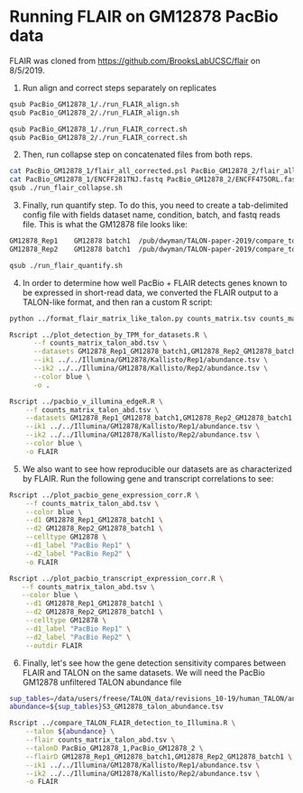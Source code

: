 # Running FLAIR on GM12878 PacBio data

FLAIR was cloned from https://github.com/BrooksLabUCSC/flair on 8/5/2019.

1. Run align and correct steps separately on replicates
```bash
qsub PacBio_GM12878_1/./run_FLAIR_align.sh
qsub PacBio_GM12878_2/./run_FLAIR_align.sh
```
```bash
qsub PacBio_GM12878_1/./run_FLAIR_correct.sh
qsub PacBio_GM12878_2/./run_FLAIR_correct.sh
```
2. Then, run collapse step on concatenated files from both reps.
```bash
cat PacBio_GM12878_1/flair_all_corrected.psl PacBio_GM12878_2/flair_all_corrected.psl > PacBio_GM12878_1-PacBio_GM12878_2_flair_all_corrected.psl
cat PacBio_GM12878_1/ENCFF281TNJ.fastq PacBio_GM12878_2/ENCFF475ORL.fastq > PacBio_GM12878_1-PacBio_GM12878_2-concat.fastq
qsub ./run_flair_collapse.sh
```
3. Finally, run quantify step. To do this, you need to create a tab-delimited config file with fields dataset name, condition, batch, and fastq reads file. This is what the GM12878 file looks like:
```bash
GM12878_Rep1	GM12878	batch1	/pub/dwyman/TALON-paper-2019/compare_to_FLAIR/PacBio_GM12878_1/ENCFF281TNJ.fastq
GM12878_Rep2	GM12878	batch1	/pub/dwyman/TALON-paper-2019/compare_to_FLAIR/PacBio_GM12878_2/ENCFF475ORL.fastq
```
```bash
qsub ./run_flair_quantify.sh
```

4. In order to determine how well PacBio + FLAIR detects genes known to be expressed in short-read data, we converted the FLAIR output to a TALON-like format, and then ran a custom R script:
```bash
python ../format_flair_matrix_like_talon.py counts_matrix.tsv counts_matrix_talon_abd.tsv

Rscript ../plot_detection_by_TPM_for_datasets.R \
      --f counts_matrix_talon_abd.tsv \
      --datasets GM12878_Rep1_GM12878_batch1,GM12878_Rep2_GM12878_batch1 \
      --ik1 ../../Illumina/GM12878/Kallisto/Rep1/abundance.tsv \
      --ik2 ../../Illumina/GM12878/Kallisto/Rep2/abundance.tsv \
      --color blue \
      -o .

Rscript ../pacbio_v_illumina_edgeR.R \
    --f counts_matrix_talon_abd.tsv \
    --datasets GM12878_Rep1_GM12878_batch1,GM12878_Rep2_GM12878_batch1 \
    --ik1 ../../Illumina/GM12878/Kallisto/Rep1/abundance.tsv \
    --ik2 ../../Illumina/GM12878/Kallisto/Rep2/abundance.tsv \
    --color blue \
    -o FLAIR
```

5. We also want to see how reproducible our datasets are as characterized by FLAIR. Run the following gene and transcript correlations to see:
```bash
Rscript ../plot_pacbio_gene_expression_corr.R \
    --f counts_matrix_talon_abd.tsv \
    --color blue \
    --d1 GM12878_Rep1_GM12878_batch1 \
    --d2 GM12878_Rep2_GM12878_batch1 \
    --celltype GM12878 \
    --d1_label "PacBio Rep1" \
    --d2_label "PacBio Rep2" \
    -o FLAIR 

Rscript ../plot_pacbio_transcript_expression_corr.R \
   --f counts_matrix_talon_abd.tsv \
   --color blue \
    --d1 GM12878_Rep1_GM12878_batch1 \
    --d2 GM12878_Rep2_GM12878_batch1 \
    --celltype GM12878 \
    --d1_label "PacBio Rep1" \
    --d2_label "PacBio Rep2" \
    --outdir FLAIR 
```

6. Finally, let's see how the gene detection sensitivity compares between FLAIR and TALON on the same datasets. We will need the PacBio GM12878 unfiltered TALON abundance file 
```bash
sup_tables=/data/users/freese/TALON_data/revisions_10-19/human_TALON/analysis/supplementary_tables/
abundance=${sup_tables}S3_GM12878_talon_abundance.tsv

Rscript ../compare_TALON_FLAIR_detection_to_Illumina.R \
    --talon ${abundance} \
    --flair counts_matrix_talon_abd.tsv \
    --talonD PacBio_GM12878_1,PacBio_GM12878_2 \
    --flairD GM12878_Rep1_GM12878_batch1,GM12878_Rep2_GM12878_batch1 \
    --ik1 ../../Illumina/GM12878/Kallisto/Rep1/abundance.tsv \
    --ik2 ../../Illumina/GM12878/Kallisto/Rep2/abundance.tsv \
    -o FLAIR
```
